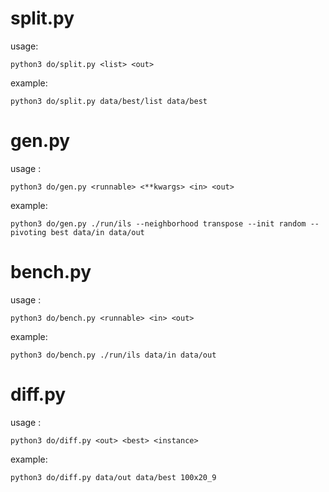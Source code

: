

split.py
==


usage:

	python3 do/split.py <list> <out>


example:
	
	python3 do/split.py data/best/list data/best


gen.py
==


usage :

	python3 do/gen.py <runnable> <**kwargs> <in> <out>


example:

	python3 do/gen.py ./run/ils --neighborhood transpose --init random --pivoting best data/in data/out


bench.py
==


usage :

	python3 do/bench.py <runnable> <in> <out>


example:

	python3 do/bench.py ./run/ils data/in data/out


diff.py
==


usage :

	python3 do/diff.py <out> <best> <instance>


example:

	python3 do/diff.py data/out data/best 100x20_9


